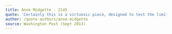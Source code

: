 ```yaml
---
title: Anne Midgette - 2145
quote: 'Certainly this is a virtuosic piece, designed to test the limits of the soloist for whom it was written, Tim McAllister, who showed his technical chops and his expressive musicianship with a piece that had his instrument now noodling thoughtfully, now dashing in crazy, frenetic runs up and down the scale...'
author: /quote-authors/anne-midgette
source: Washington Post (Sept 2013)
---
```


